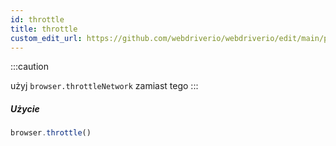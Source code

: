 ```yaml
---
id: throttle
title: throttle
custom_edit_url: https://github.com/webdriverio/webdriverio/edit/main/packages/webdriverio/src/commands/browser/throttle.ts
---
```


:::caution

użyj `browser.throttleNetwork` zamiast tego
:::

##### Użycie

```js
browser.throttle()
```